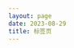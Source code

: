 ```yaml
---
layout: page
date: 2023-08-29
title: 标签页
---
```

<script setup>
import ArchivePage from '../.vitepress/theme/components/ArchivePage.vue'
</script>
<ArchivePage/>